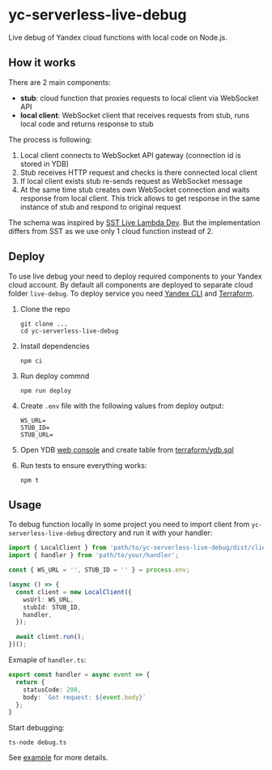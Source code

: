 # yc-serverless-live-debug
Live debug of Yandex cloud functions with local code on Node.js.

## How it works
There are 2 main components:
- **stub**: cloud function that proxies requests to local client via WebSocket API
- **local client**: WebSocket client that receives requests from stub, runs local code and returns response to stub

The process is following:
1. Local client connects to WebSocket API gateway (connection id is stored in YDB)
2. Stub receives HTTP request and checks is there connected local client
3. If local client exists stub re-sends request as WebSocket message
4. At the same time stub creates own WebSocket connection and waits response from local client. This trick allows to get response in the same instance of stub and respond to original request

The schema was inspired by [SST Live Lambda Dev](https://docs.sst.dev/live-lambda-development). But the implementation differs from SST as we use only 1 cloud function instead of 2.

## Deploy
To use live debug your need to deploy required components to your Yandex cloud account.
By default all components are deployed to separate cloud folder `live-debug`.
To deploy service you need [Yandex CLI]() and [Terraform]().

1. Clone the repo
   ```
   git clone ...
   cd yc-serverless-live-debug
   ```
2. Install dependencies
   ```
   npm ci
   ```
3. Run deploy commnd
   ```
   npm run deploy
   ```
4. Create `.env` file with the following values from deploy output:
   ```
   WS_URL=
   STUB_ID=
   STUB_URL=
   ```
5. Open YDB [web console](https://console.cloud.yandex.ru) and create table from [terraform/ydb.sql](/terraform/ydb.sql)

6. Run tests to ensure everything works:
   ```
   npm t
   ```

## Usage
To debug function locally in some project you need to import client from `yc-serverless-live-debug` directory and run it with your handler:

```ts
import { LocalClient } from 'path/to/yc-serverless-live-debug/dist/client';
import { handler } from 'path/to/your/handler';

const { WS_URL = '', STUB_ID = '' } = process.env;

(async () => {
  const client = new LocalClient({
    wsUrl: WS_URL,
    stubId: STUB_ID,
    handler,
  });

  await client.run();
})();
```
Exmaple of `handler.ts`:
```ts
export const handler = async event => {
  return {
    statusCode: 200,
    body: `Got request: ${event.body}`
  };
}
```
Start debugging:
```
ts-node debug.ts
```

See [example](/example) for more details.

